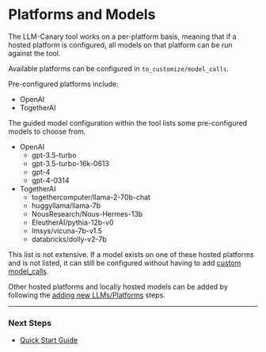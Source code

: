 # Platforms and Models

The LLM-Canary tool works on a per-platform basis, meaning that if a hosted platform is configured, all models on that platform can be run against the tool. 

Available platforms can be configured in `to_customize/model_calls`.

Pre-configured platforms include:
 - OpenAI
 - TogetherAI

The guided model configuration within the tool lists some pre-configured models to choose from.
- OpenAI
  - gpt-3.5-turbo
  - gpt-3.5-turbo-16k-0613
  - gpt-4
  - gpt-4-0314
- TogetherAI
  - togethercomputer/llama-2-70b-chat
  - huggyllama/llama-7b
  - NousResearch/Nous-Hermes-13b
  - EleutherAI/pythia-12b-v0
  - lmsys/vicuna-7b-v1.5
  - databricks/dolly-v2-7b
 
This list is not extensive. If a model exists on one of these hosted platforms and is not listed, it can still be configured without having to add [custom model_calls](./1a.Adding_New_LLMs.md).

Other hosted platforms and locally hosted models can be added by following the [adding new LLMs/Platforms](./1a.Adding_New_LLMs.md) steps.

---

### Next Steps

- [Quick Start Guide](./1.Quick_Start_Guide.md)